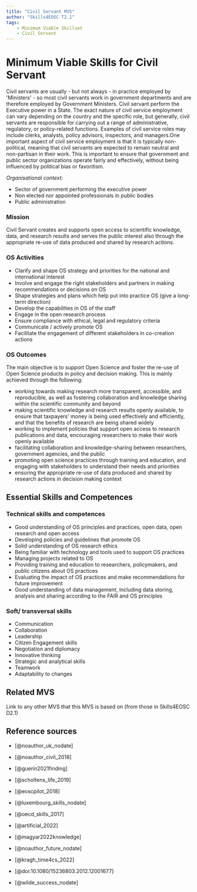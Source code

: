 ```yaml
---
title: "Civil Servant MVS"
author: "Skills4EOSC T2.1"
tags: 
    - Minimum Viable Skillset
    - Civil Servant
---
```


# Minimum Viable Skills for **Civil Servant**

Civil servants  are usually - but not always - in practice employed by 'Ministers' - so most civil servants work in government departments and are therefore employed by Government Ministers. Civil servant perform the Executive power in a State. The exact nature of civil service employment can vary depending on the country and the specific role, but generally, civil servants are responsible for carrying out a range of administrative, regulatory, or policy-related functions. Examples of civil service roles may include clerks, analysts, policy advisors, inspectors, and managers.One important aspect of civil service employment is that it is typically non-political, meaning that civil servants are expected to remain neutral and non-partisan in their work. This is important to ensure that government and public sector organizations operate fairly and effectively, without being influenced by political bias or favoritism.

*Organisational context*:

- Sector of government performing the executive power 
- Non elected nor appointed professionals in public bodies
- Public administration


### Mission

Civil Servant creates and supports open access to scientific knowledge, data, and research results and serves the public interest also through the appropriate re-use of data produced and shared by research actions.


### OS Activities 

- Clarify and shape OS strategy and priorities for the national and international interest 
- Involve and engage the right stakeholders and partners in making recommendations or decisions on OS 
- Shape strategies and plans which help put into practice OS (give a long-term direction)  
- Develop the capabilities in OS of the staff
- Engage in the open research process 
- Ensure compliance with ethical, legal and regulatory criteria 
- Communicate / actively promote OS 
- Facilitate the engagement of different stakeholders in co-creation actions

### OS Outcomes
The main objective is to support Open Science and foster the re-use of Open Science products in policy and decision making. 
This is mainly achieved through the following:

- working towards making research more transparent, accessible, and reproducible, as well as fostering collaboration and knowledge sharing within the scientific community and beyond
- making scientific knowledge and research results openly available, to ensure that taxpayers' money is being used effectively and efficiently, and that the benefits of research are being shared widely
- working to implement policies that support open access to research publications and data, encouraging researchers to make their work openly available 
- facilitating collaboration and knowledge-sharing between researchers, government agencies, and the public
- promoting open science practices through training and education, and engaging with stakeholders to understand their needs and priorities
- ensuring the appropriate re-use of data produced and shared by research actions in decision making context


## Essential Skills and Competences

### Technical skills and competences

- Good understanding of OS principles and practices, open data, open research and open access
- Developing policies and guidelines that promote OS
- Solid understanding of OS research ethics
- Being familiar with technology and tools used to support OS practices
- Managing projects related to OS
- Providing training and education to researchers, policymakers, and public citizens about OS practices 
- Evaluating the impact of OS practices and make recommendations for  future improvement
- Good understanding of data management, including data storing, analysis and sharing according to the FAIR and OS principles
 
### Soft/ transversal skills

- Communication
- Collaboration
- Leadership
- Citizen Engagement skills
- Negotiation and diplomacy
- Innovative thinking
- Strategic and analytical skills
- Teamwork
- Adaptability to changes

## Related MVS
Link to any other MVS that this MVS is based on (from those in Skills4EOSC D2.1)

## Reference sources

+ [@noauthor_uk_nodate]

+ [@noauthor_civil_2018]

+ [@guerin2021finding]

+ [@scholtens_life_2019]

+ [@eoscpilot_2018]

+ [@luxembourg_skills_nodate]

+ [@oecd_skills_2017]
         
+ [@artificial_2022]

+ [@magyar2022knowledge]

+ [@noauthor_future_nodate] 

+ [@kragh_time4cs_2022]

+ [@doi:10.1080/15236803.2012.12001677]

+ [@wilde_success_nodate]